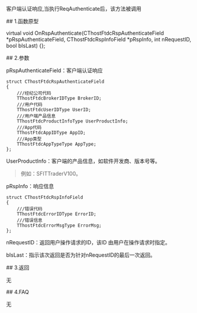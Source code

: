 <p>客户端认证响应,当执行ReqAuthenticate后，该方法被调用</p>
<span class="anchor" id="d4d367f4-44d6-449e-a1f6-cbe20a81f092"></span>
## 1.函数原型
<p>virtual void OnRspAuthenticate(CThostFtdcRspAuthenticateField *pRspAuthenticateField, CThostFtdcRspInfoField *pRspInfo, int nRequestID, bool bIsLast) {};</p>
<span class="anchor" id="c28a1aa8-6d91-457b-abfc-0f0528ce1ad6"></span>
## 2.参数
<p>pRspAuthenticateField：客户端认证响应</p>
<pre><code>struct CThostFtdcRspAuthenticateField
{
    ///经纪公司代码
    TThostFtdcBrokerIDType BrokerID;
    ///用户代码
    TThostFtdcUserIDType UserID;
    ///用户端产品信息
    TThostFtdcProductInfoType UserProductInfo;
    ///App代码
    TThostFtdcAppIDType AppID;
    ///App类型
    TThostFtdcAppTypeType AppType;
};
</code></pre>
<p>UserProductInfo：客户端的产品信息，如软件开发商、版本号等。</p>
<blockquote>
<p>例如：SFITTraderV100。</p>
</blockquote>
<p>pRspInfo：响应信息</p>
<pre><code>struct CThostFtdcRspInfoField
{
    ///错误代码
    TThostFtdcErrorIDType ErrorID;
    ///错误信息
    TThostFtdcErrorMsgType ErrorMsg;
};
</code></pre>
<p>nRequestID：返回用户操作请求的ID，该ID 由用户在操作请求时指定。</p>
<p>bIsLast：指示该次返回是否为针对nRequestID的最后一次返回。</p>
<span class="anchor" id="0b39f998-fb24-40f2-93f4-f9e22bf84c09"></span>
## 3.返回
<p>无</p>
<span class="anchor" id="4005a083-243e-4347-a619-cce9bddc10e8"></span>
## 4.FAQ
<p>无</p>
